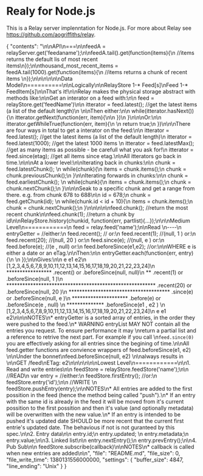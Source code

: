 Realy for Node.js
=================

This is a Relay server implenntation for Node.js. For more about Relay see https://github.com/aogriffiths/relay.

{
      "contents": "\n\nAPI\n===\n\nfeedA = relayServer.get('feedaname');\n\nfeedA.tail().get(function(items){\n  //items returns the default lis of most recent items\n});\n\nthousand_most_recent_items = feedA.tail(1000).get(function(items){\n  //items returns a chunk of recent items  \n});\n\n\n\n\n\nData Model\n==========\n\nLogically\n\nRelayStore  1-*  Feed[s]\nFeed        1-*  FeedItem[s]\n\nThat's it!\n\nRelay makes the physical storage abstract with methods like:\n\nGet an interator on a feed with:\n\n    feed = relayStore.get('feedName')\n\n    itterator = feed.latest(); //get the latest items (a list of the default length)\n \n\nThen either:\n\n    while(itterator.hasNext()){\n      itterator.getNext(function(err, item){\n\n      })\n    }\n\n\nOr:\n\n    itterator.getWhileTrue(function(err, item){\n        \n      return true;\n    })\n\n\nThere are four ways in total to get a interator on the feed:\n\n    itterator = feed.latest();     //get the latest items (a list of the default length)\n    itterator = feed.latest(1000); //get the latest 1000 items \n    itterator = feed.latestMax();  //get as many items as possible - be carefull what you ask for!\n    itterator = feed.since(etag);  //get all items since etag.\n\nAll itterators go back in time.\n\n\nAt a lower level:\n\nIterating back in chunks:\n\n    chunk = feed.latestChunk();   \n    while(chunk){\n      items = chunk.items();\n      chunk = chunk.previousChunk();\n    }\n\nIterating forwards in chunks:\n\n    chunk = feed.earliestChunk();   \n    while(chunk){\n      items = chunk.items();\n      chunk = chunk.nextChunk();\n    }\n\n\nSeak to a specific chunk and get a range from there. e.g. from chunk 678 to 688\n\n    id = 678;\n    chunk = feed.getChunk(id);   \n    while(chunk.id < id + 10){\n      items = chunk.items();\n      chunk = chunk.nextChunk();\n    }\n\n\n\n\nfeed.chunk();   //return the most recent chunk\n\nfeed.chunk(1);  //return a chunk by id\n\nRelayStore.history(chunkid, function(err, partlist){...});\n\n\nMedium Level\n============\n    feed = relay.feed('name');\n\nRead \n----\n    entryGetter =            //either:\n    feed.recent();           // or:\n    feed.recent(1);          //(null, 1   ) or:\n    feed.recent(20);         //(null, 20  ) or:\n    feed.since(e);           //(null, e   ) or:\n    feed.before(e);          //(e   , null) or:\n    feed.beforeSince(e1,e2); //or:\n\nWHERE e is either a date or an eTag.\n\nThen:\n\n    entryGetter.each(function(err, entry){\n      \n    });\n\nGives:\n\n                          e        e1                e2\n    [1,2,3,4,5,6,7,8,9,10,11,12,13,14,15,16,17,18,19,20,21,22,23,24]\n                                                  *****************   .recent()   or .beforeSince(null, null)\n                                                                 **   .recent(1)  or .beforeSince(null, 1   )\n           ********************************************************   .recent(20) or .beforeSince(null, 20  )\n                             **************************************   .since(e)   or .beforeSince(null, e   )\n     *********************                                            .before(e)  or .beforeSince(e   , null)  \n                                      **************                                 .beforeSince(e1  , e2  )  \n    [1,2,3,4,5,6,7,8,9,10,11,12,13,14,15,16,17,18,19,20,21,22,23,24]\n                          e        e1                e2\n\n\nNOTES\n* entryGetter is a sorted array of entries, in the order they were pushed to the feed.\n* WARNING entryList MAY NOT contain all the entries you request. To ensure performance it may \nreturn a partial list and a reference to retrive the next part. For example if you call \n`feed.since(0)` you are effectively asking for all entries since the begining of time.\n\nAll feed.getter functions are convience wrappers of feed.beforeSince(e1, e2)  \n\nUnder the bonnet\nfeed.beforeSince(null, e2)  \n\nalways results in \n\nGET /feed\nETag: e2\n\n\n\n\n\nLowest Level\n============\n\n1. Read and write entries\n\n    feedStore = relayStore.feedStore('name');\n\n    //READ\n    var entry =              //either:\n    feedStore.firstEntry();  //or:\n    feedStore.entry('id');\n\n    //WRITE \n    feedStore.pushEntry(entry);\n\nNOTES\n* All entries are added to the first possition in the feed (hence the method being called \"push\").\n* If an entry with the same id is already in the feed it will be moved from it's current possition to the first possition and then it's value (and optionally metadata) will be overwritten with the new value.\n* If an entry is intended to be pushed it's updated date SHOULD be more recent that the current first entrie's updated date. The behavious if not is not guranteed by this spec.\n\n2. Entry data\n\n    entry.id;\n    entry.updated; \n    entry.metadata;\n    entry.value;\n\n3. Linked list\n\n    entry.nextEntry();\n    entry.prevEntry();\n\n4. Pub Sub\n\n    feedStore.subscribe(callback)\n\nNOTES\n* callback is called when new entries are added\n\n",
      "file": "README.md",
      "file_size": 0,
      "file_write_time": 1380131556000000,
      "settings":
      {
        "buffer_size": 4847,
        "line_ending": "Unix"
      }
    }